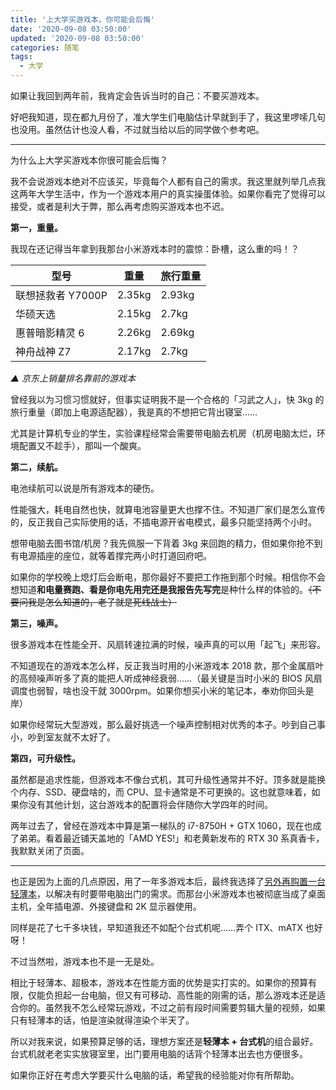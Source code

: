 ```yaml
---
title: '上大学买游戏本，你可能会后悔'
date: '2020-09-08 03:50:00'
updated: '2020-09-08 03:50:00'
categories: 随笔
tags:
  - 大学
---
```


如果让我回到两年前，我肯定会告诉当时的自己：不要买游戏本。

好吧我知道，现在都九月份了，准大学生们电脑估计早就到手了，我这里啰嗦几句也没用。虽然估计也没人看，不过就当给以后的同学做个参考吧。

<!--more-->

-----

为什么上大学买游戏本你很可能会后悔？

我不会说游戏本绝对不应该买，毕竟每个人都有自己的需求。我这里就列举几点我这两年大学生活中，作为一个游戏本用户的真实操蛋体验。如果你看完了觉得可以接受，或者是利大于弊，那么再考虑购买游戏本也不迟。

**第一，重量。**

我现在还记得当年拿到我那台小米游戏本时的震惊：卧槽，这么重的吗！？

| 型号              | 重量   | 旅行重量 |
| ----------------- | ------ | -------- |
| 联想拯救者 Y7000P | 2.35kg | 2.93kg   |
| 华硕天选          | 2.15kg | 2.7kg    |
| 惠普暗影精灵 6    | 2.26kg | 2.69kg   |
| 神舟战神 Z7       | 2.17kg | 2.7kg    |

*▲ 京东上销量排名靠前的游戏本*

曾经我以为习惯习惯就好，但事实证明我不是一个合格的「习武之人」，快 3kg 的旅行重量（即加上电源适配器），我是真的不想把它背出寝室……

尤其是计算机专业的学生，实验课程经常会需要带电脑去机房（机房电脑太烂，环境配置又不趁手），那叫一个酸爽。

**第二，续航。**

电池续航可以说是所有游戏本的硬伤。

性能强大，耗电自然也快，就算电池容量更大也撑不住。不知道厂家们是怎么宣传的，反正我自己实际使用的话，不插电源开省电模式，最多只能坚持两个小时。

想带电脑去图书馆/机房？我先佩服一下背着 3kg 来回跑的精力，但如果你抢不到有电源插座的座位，就等着撑完两小时打道回府吧。

如果你的学校晚上熄灯后会断电，那你最好不要把工作拖到那个时候。相信你不会想知道**和电量赛跑、看是你电先用完还是我报告先写完**是种什么样的体验的。~~（不要问我是怎么知道的，老子就是死线战士）~~

**第三，噪声。**

很多游戏本在性能全开、风扇转速拉满的时候，噪声真的可以用「起飞」来形容。

不知道现在的游戏本怎么样，反正我当时用的小米游戏本 2018 款，那个金属扇叶的高频噪声听多了真的能把人听成神经衰弱……（最关键是当时小米的 BIOS 风扇调度也弱智，啥也没干就 3000rpm。如果你想买小米的笔记本，奉劝你回头是岸）

如果你经常玩大型游戏，那么最好挑选一个噪声控制相对优秀的本子。吵到自己事小，吵到室友就不太好了。

**第四，可升级性。**

虽然都是追求性能，但游戏本不像台式机，其可升级性通常并不好。顶多就是能换个内存、SSD、硬盘啥的，而 CPU、显卡通常是不可更换的。这也就意味着，如果你没有其他计划，这台游戏本的配置将会伴随你大学四年的时间。

两年过去了，曾经在游戏本中算是第一梯队的 i7-8750H + GTX 1060，现在也成了弟弟。看着最近铺天盖地的「AMD YES!」和老黄新发布的 RTX 30 系真香卡，我默默关闭了页面。

-----

也正是因为上面的几点原因，用了一年多游戏本后，最终我选择了[另外再购置一台轻薄本](https://printempw.github.io/setting-up-manjaro-linux/)，以解决有时要带电脑出门的需求。而那台小米游戏本也被彻底当成了桌面主机，全年插电源、外接键盘和 2K 显示器使用。

同样是花了七千多块钱，早知道我还不如配个台式机呢……弄个 ITX、mATX 也好呀！

不过当然啦，游戏本也不是一无是处。

相比于轻薄本、超极本，游戏本在性能方面的优势是实打实的。如果你的预算有限，仅能负担起一台电脑，但又有可移动、高性能的刚需的话，那么游戏本还是适合你的。虽然我不怎么经常玩游戏，不过之前有段时间需要剪辑大量的视频，如果只有轻薄本的话，怕是渲染就得渲染个半天了。

所以对我来说，如果预算足够的话，理想方案还是**轻薄本 + 台式机**的组合最好。台式机就老老实实放寝室里，出门要用电脑的话背个轻薄本出去也方便很多。

如果你正好在考虑大学要买什么电脑的话，希望我的经验能对你有所帮助。

